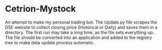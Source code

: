 # Cetrion-Mystock
An attempt to make my personal trading bot.
The Update.py file scrapes the DSE website to collect closing price (Historical or Daily) and saves them in a directory.
The first run may take a long time, as the file sets everything up.
The file should be converted into an application and added to the registry tree to make data update process automatic.

